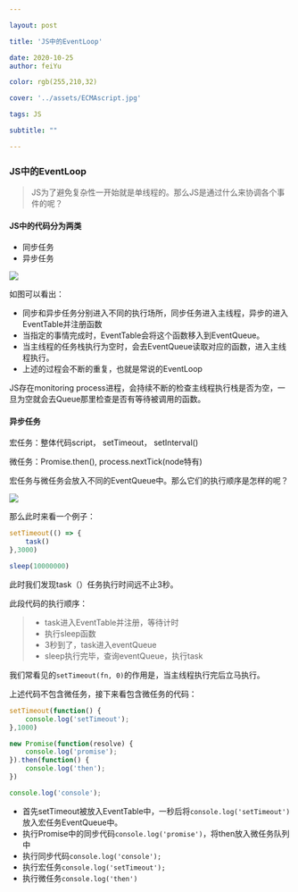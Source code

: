 ```yaml
---

layout: post

title: 'JS中的EventLoop'

date: 2020-10-25
author: feiYu

color: rgb(255,210,32)

cover: '../assets/ECMAscript.jpg'

tags: JS

subtitle: ""

---
```



### JS中的EventLoop

> JS为了避免复杂性一开始就是单线程的。那么JS是通过什么来协调各个事件的呢？

#### JS中的代码分为两类

+ 同步任务
+ 异步任务

![](..\..\..\assets\images\eventLoop.jpg)

如图可以看出：

+ 同步和异步任务分别进入不同的执行场所，同步任务进入主线程，异步的进入EventTable并注册函数
+ 当指定的事情完成时，EventTable会将这个函数移入到EventQueue。
+ 当主线程的任务栈执行为空时，会去EventQueue读取对应的函数，进入主线程执行。
+ 上述的过程会不断的重复，也就是常说的EventLoop



JS存在monitoring process进程，会持续不断的检查主线程执行栈是否为空，一旦为空就会去Queue那里检查是否有等待被调用的函数。



#### 异步任务

宏任务：整体代码script， setTimeout， setInterval()

微任务：Promise.then(), process.nextTick(node特有) 

宏任务与微任务会放入不同的EventQueue中。那么它们的执行顺序是怎样的呢？

![](..\..\..\assets\images\eventLoop2.jpg)

那么此时来看一个例子：

```js
setTimeout(() => {
    task()
},3000)

sleep(10000000)
```



此时我们发现task（）任务执行时间远不止3秒。

此段代码的执行顺序：

> + task进入EventTable并注册，等待计时
> + 执行sleep函数
> + 3秒到了，task进入eventQueue
> + sleep执行完毕，查询eventQueue，执行task

我们常看见的`setTimeout(fn, 0)`的作用是，当主线程执行完后立马执行。  

上述代码不包含微任务，接下来看包含微任务的代码：

```javascript
setTimeout(function() {
    console.log('setTimeout');
},1000)

new Promise(function(resolve) {
    console.log('promise');
}).then(function() {
    console.log('then');
})

console.log('console');
```

+ 首先setTimeout被放入EventTable中，一秒后将`console.log('setTimeout')`放入宏任务EventQueue中。
+ 执行Promise中的同步代码`console.log('promise')`，将then放入微任务队列中
+ 执行同步代码`console.log('console');`
+ 执行宏任务`console.log('setTimeout');`
+ 执行微任务`console.log('then')`